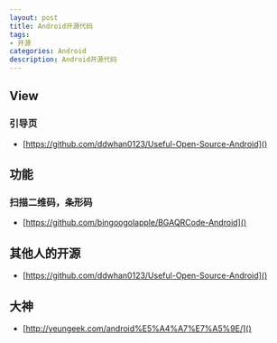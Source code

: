 ```yaml
---
layout: post
title: Android开源代码
tags:
- 开源
categories: Android
description: Android开源代码
---
```


## View

### 引导页 

- [https://github.com/ddwhan0123/Useful-Open-Source-Android]()

## 功能

### 扫描二维码，条形码
- [https://github.com/bingoogolapple/BGAQRCode-Android]()


## 其他人的开源

- [https://github.com/ddwhan0123/Useful-Open-Source-Android]()

## 大神

- [http://yeungeek.com/android%E5%A4%A7%E7%A5%9E/]()